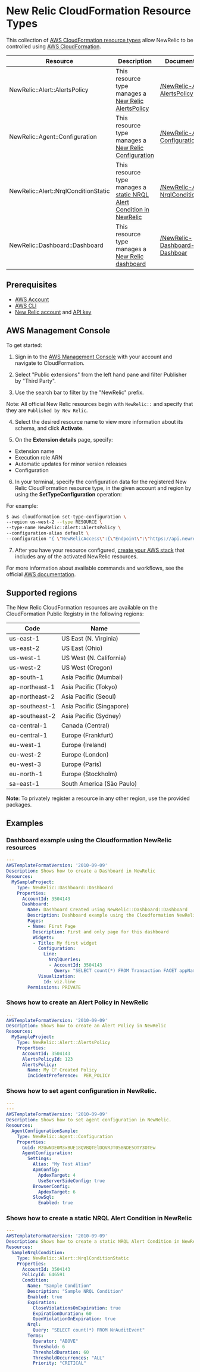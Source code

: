 # New Relic CloudFormation Resource Types

This collection of [AWS CloudFormation resource types][1] allow NewRelic to be controlled using [AWS CloudFormation][2].

| Resource | Description | Documentation |
| --- | --- | --- |
| NewRelic::Alert::AlertsPolicy | This resource type manages a [New Relic AlertsPolicy][3] | [/NewRelic-Alert-AlertsPolicy][4] |
| NewRelic::Agent::Configuration | This resource type manages a [New Relic Configuration][5] | [/NewRelic-Agent-Configuration][6] |
| NewRelic::Alert::NrqlConditionStatic | This resource type manages a [static NRQL Alert Condition in NewRelic ][7] | [/NewRelic-Alert-NrqlConditionStatic][8] |
| NewRelic::Dashboard::Dashboard | This resource type manages a [New Relic dashboard ][9] | [/NewRelic-Dashboard-Dashboar][10] |

## Prerequisites
* [AWS Account][14]
* [AWS CLI][15]
* [New Relic account][16] and [API key][17]
## AWS Management Console

To get started:

1. Sign in to the [AWS Management Console][11] with your account and navigate to CloudFormation.

2. Select "Public extensions" from the left hand pane and filter Publisher by "Third Party".

3. Use the search bar to filter by the "NewRelic" prefix.

  Note: All official  New Relic resources begin with `NewRelic::` and specify that they are `Published by New Relic`.

4. Select the desired resource name to view more information about its schema, and click **Activate**.

5. On the **Extension details** page, specify:
  - Extension name
  - Execution role ARN
  - Automatic updates for minor version releases
  - Configuration

6. In your terminal, specify the configuration data for the registered New Relic CloudFormation resource type, in the given account and region by using the **SetTypeConfiguration** operation:


  For example:

  ```Bash
  $ aws cloudformation set-type-configuration \
  --region us-west-2 --type RESOURCE \
  --type-name NewRelic::Alert::AlertsPolicy \
  --configuration-alias default \
  --configuration "{ \"NewRelicAccess\":{\"Endpoint\":\"https://api.newrelic.com/graphql\",\"ApiKey\":\"YOURAPIKEY\"}}"
  ```

7. After you have your resource configured, [create your AWS stack][12] that includes any of the activated NewRelic resources.

For more information about available commands and workflows, see the official [AWS documentation][13].

## Supported regions

The New Relic CloudFormation resources are available on the CloudFormation Public Registry in the following regions:

| Code            | Name                      |
|-----------------|---------------------------|
| us-east-1       | US East (N. Virginia)     |
| us-east-2       | US East (Ohio)            |
| us-west-1       | US West (N. California)   |
| us-west-2       | US West (Oregon)          |
| ap-south-1      | Asia Pacific (Mumbai)     |
| ap-northeast-1  | Asia Pacific (Tokyo)      |
| ap-northeast-2  | Asia Pacific (Seoul)      |
| ap-southeast-1  | Asia Pacific (Singapore)  |
| ap-southeast-2  | Asia Pacific (Sydney)     |
| ca-central-1    | Canada (Central)          |
| eu-central-1    | Europe (Frankfurt)        |
| eu-west-1       | Europe (Ireland)          |
| eu-west-2       | Europe (London)           |
| eu-west-3       | Europe (Paris)            |
| eu-north-1      | Europe (Stockholm)        |
| sa-east-1       | South America (São Paulo) |

**Note**: To privately register a resource in any other region, use the provided packages.

## Examples

### Dashboard example using the Cloudformation NewRelic resources
```yaml
---
AWSTemplateFormatVersion: '2010-09-09'
Description: Shows how to create a Dashboard in NewRelic
Resources:
  MySampleProject:
    Type: NewRelic::Dashboard::Dashboard
    Properties:
      AccountId: 3504143
      Dashboard:
        Name: Dashboard Created using NewRelic::Dashboard::Dashboard
        Description: Dashboard example using the Cloudformation NewRelic resources
        Pages:
        - Name: First Page
          Description: First and only page for this dashboard
          Widgets:
          - Title: My first widget
            Configuration:
              Line:
                NrqlQueries:
                - AccountId: 3504143
                  Query: "SELECT count(*) FROM Transaction FACET appName TIMESERIES"
            Visualization:
              Id: viz.line
        Permissions: PRIVATE
```

### Shows how to create an Alert Policy in NewRelic
```yaml
---
AWSTemplateFormatVersion: '2010-09-09'
Description: Shows how to create an Alert Policy in NewRelic
Resources:
  MySampleProject:
    Type: NewRelic::Alert::AlertsPolicy
    Properties:
      AccountId: 3504143
      AlertsPolicyId: 123
      AlertsPolicy:
        Name: My CF Created Policy
        IncidentPreference:  PER_POLICY
```

### Shows how to set agent configuration in NewRelic.
```yaml
---
---
AWSTemplateFormatVersion: '2010-09-09'
Description: Shows how to set agent configuration in NewRelic.
Resources:
  AgentConfigurationSample:
    Type: NewRelic::Agent::Configuration
    Properties:
      Guid: MzUwNDE0M3xBUE18QVBQTElDQVRJT058NDE5OTY3OTEw
      AgentConfiguration:
        Settings:
          Alias: "My Test Alias"
          ApmConfig:
            ApdexTarget: 4
            UseServerSideConfig: true
          BrowserConfig:
            ApdexTarget: 6
          SlowSql:
            Enabled: true
```

### Shows how to create a static NRQL Alert Condition in NewRelic
```yaml
---
AWSTemplateFormatVersion: '2010-09-09'
Description: Shows how to create a static NRQL Alert Condition in NewRelic
Resources:
  SampleNrqlCondition:
    Type: NewRelic::Alert::NrqlConditionStatic
    Properties:
      AccountId: 3504143
      PolicyId: 646591
      Condition:
        Name: "Sample Condition"
        Description: "Sample NRQL Condition"
        Enabled: true
        Expiration:
          CloseViolationsOnExpiration: true
          ExpirationDuration: 60
          OpenViolationOnExpiration: true
        Nrql:
          Query: "SELECT count(*) FROM NrAuditEvent"
        Terms:
          Operator: "ABOVE"
          Threshold: 6
          ThresholdDuration: 60
          ThresholdOccurrences: "ALL"
          Priority: "CRITICAL"
```

[1]: https://docs.aws.amazon.com/cloudformation-cli/latest/userguide/resource-types.html
[2]: https://docs.aws.amazon.com/AWSCloudFormation/latest/UserGuide/Welcome.html
[3]: https://docs.newrelic.com/docs/alerts-applied-intelligence/new-relic-alerts/alert-policies/create-edit-or-find-alert-policy/
[4]: ./NewRelic-Alert-AlertsPolicy/
[5]: https://docs.newrelic.com/docs/apm/agents/manage-apm-agents/configuration/view-config-values-your-app/
[6]: ./NewRelic-Agent-Configuration/
[7]: https://docs.newrelic.com/docs/alerts-applied-intelligence/new-relic-alerts/alert-conditions/create-nrql-alert-conditions/
[8]: ./NewRelic-Alert-NrqlConditionStatic/
[9]: https://docs.newrelic.com/docs/query-your-data/explore-query-data/dashboards/introduction-dashboards/
[10]: ./NewRelic-Dashboard-Dashboard/
[11]: https://aws.amazon.com/console/
[12]: https://console.aws.amazon.com/cloudformation/home
[13]: https://docs.aws.amazon.com/AWSCloudFormation/latest/UserGuide/registry.html
[14]: https://aws.amazon.com/account/
[15]: https://aws.amazon.com/cli/
[16]: https://newrelic.com/
[17]: https://docs.newrelic.com/docs/apis/intro-apis/new-relic-api-keys/
